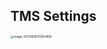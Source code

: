 

## TMS Settings



<img src="C:\RKOTHAPALLI\Git\Commands\TMS.assets\image-20210826155614856.png" alt="image-20210826155614856" style="zoom:33%;" />

